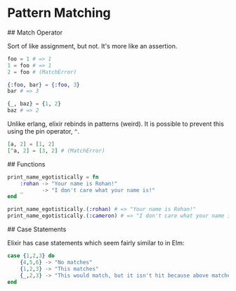 # Pattern Matching

## Match Operator

Sort of like assignment, but not. It's more like an assertion.

```elixir
foo = 1 # => 1
1 = foo # => 1
2 = foo # (MatchError)

{:foo, bar} = {:foo, 3}
bar # => 3

{_, baz} = {1, 2}
baz # => 2
```

Unlike erlang, elixir rebinds in patterns (weird). It is possible to prevent
this using the pin operator, `^`.

```elixir
[a, 2] = [1, 2]
[^a, 2] = [3, 2] # (MatchError)
```

## Functions

```elixir
print_name_egotistically = fn
    :rohan -> "Your name is Rohan!"
    _      -> "I don't care what your name is!"
end

print_name_egotistically.(:rohan) # => "Your name is Rohan!"
print_name_egotistically.(:cameron) # => "I don't care what your name is!"
```

## Case Statements

Elixir has case statements which seem fairly similar to in Elm:

```elixir
case {1,2,3} do
    {4,5,6} -> "No matches"
    {1,2,3} -> "This matches"
    {_,2,3} -> "This would match, but it isn't hit because above matches"
end
```
